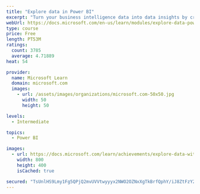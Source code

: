 ```yaml
---
title: "Explore data in Power BI"
excerpt: "Turn your business intelligence data into data insights by creating and configuring Power BI dashboards."
webUrl: https://docs.microsoft.com/en-us/learn/modules/explore-data-power-bi/
type: course
price: Free
length: PT53M
ratings:
  count: 3785
  average: 4.71889
heat: 54

provider:
  name: Microsoft Learn
  domain: microsoft.com
  images:
    - url: /assets/images/organizations/microsoft.com-50x50.jpg
      width: 50
      height: 50

levels:
  - Intermediate

topics:
  - Power BI

images:
  - url: https://docs.microsoft.com/learn/achievements/explore-data-with-power-bi-desktop-social.png
    width: 800
    height: 400
    isCached: true

secured: "TsUnlHS9Lmy1Fg5QPjQ2mvUVVtwyyyx2NWO2OZNxXgTkBrfQphY/iJ8ZtFzY2LMjzLwA2isoIXRIikD+qEF+DemDwlyPuE5SbbR57bNqM0CrpL8HsEOxeN4TdKavYa9HuNNChVncf2WAh/50P/qEzXyZCRDqQ8VGcdjm9NBlMB7bwo469Y0UiqIaTqBKX1r29zmxLOVqkVS6nXzheFQSlIqZleHk7RenvUFYKyeqhhxm8Ru5NTnquX+kFh3+EPPqBvEqX1LWqkCdQkPLy0/IQabGWd26SkFxxANxE0mVkJWXOprgqSGn3gT5TsF0bfVsGePRrYRhDNPnrR/HAkmZM9JO3F2AtB/7ycdzj1/SoXfpFPSqKSVy7laf5t/ZPxJ2g4UNUHqnnR5BSyB5oF3zCOuk4sb2P1x8HGBHBES7GAQ=;JOSlIYR5oRSz4kE6OoRR7w=="
---
```


